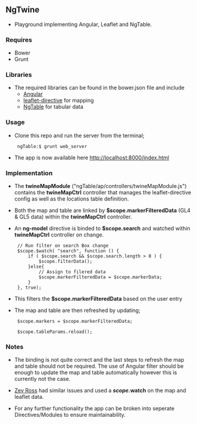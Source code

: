 
## NgTwine

- Playground implementing Angular, Leaflet and NgTable.

### Requires
 - Bower
 - Grunt

### Libraries
	
- The required libraries can be found in the bower.json file and include
	- [Angular](https://angularjs.org/)
	- [leaflet-directive](http://tombatossals.github.io/angular-leaflet-directive/) for mapping	
	- [NgTable](http://bazalt-cms.com/ng-table/) for tabular data

### Usage
 - Clone this repo and run the server from the terminal;

		ngTable:$ grunt web_server

- The app is now available here [http://localhost:8000/index.html](http://localhost:8000/index.html)

### Implementation

 - The __twineMapModule__ ("ngTable/ap/controllers/twineMapModule.js") contains the __twineMapCtrl__ controller that manages the leaflet-directive config as well as the locations table definition.
 
 - Both the map and table are linked by __$scope.markerFilteredData__ (GL4 & GL5 data) within the __twineMapCtrl__ controller.
  
 - An __ng-model__ directive is binded to __$scope.search__ and watched within __twineMapCtrl__ controller on change.
 
		// Run filter on search Box change
		$scope.$watch( "search", function () {
			if ( $scope.search && $scope.search.length > 0 ) {
				$scope.filterData();
			}else{
				// Assign to filered data
				$scope.markerFilteredData = $scope.markerData;				
			}		
		}, true);
		
 - This filters the __$scope.markerFilteredData__ based on the user entry
 
 - The map and table are then refreshed by updating;
 		
 		$scope.markers = $scope.markerFilteredData; 
 		
 		$scope.tableParams.reload();
 		
### Notes

 - The binding is not quite correct and the last steps to refresh the map and table should not be required. The use of Angular filter should be enough to update the map and table automatically however this is currently not the case.
 
 - [Zev Ross](http://zevross.com/blog/2014/05/27/synchronize-leaflet-map-data-with-angularjs/) had similar issues and used a __$scope.$watch__ on the map and leaflet data.
 
 - For any further functionality the app can be broken into seperate Directives/Modules to ensure maintainability. 
 
 		


	 
 
